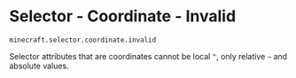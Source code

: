 # Selector - Coordinate - Invalid

`minecraft.selector.coordinate.invalid`

Selector attributes that are coordinates cannot be local `^`, only relative `~` and absolute values.